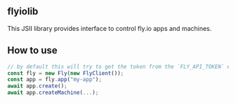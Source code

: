 ## flyiolib

This JSII library provides interface to control fly.io apps and machines. 

## How to use

```ts
// by default this will try to get the token from the `FLY_API_TOKEN` env var.
const fly = new Fly(new FlyClient());
const app = fly.app("my-app");
await app.create();
await app.createMachine(...);
```

